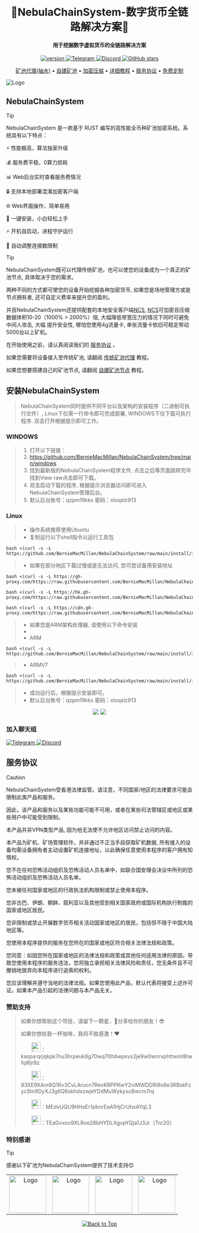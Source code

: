 <div id="top"></div>

<div align="center">
<h1>💎NebulaChainSystem-数字货币全链路解决方案💎</h1>
</div>

<h4 align="center">用于挖掘数字虚拟货币的全链路解决方案</h4>

<p align="center">
    <a href="https://github.com/BernieMacMillan/NebulaChainSystem/releases">
        <img src="https://img.shields.io/github/v/tag/BernieMacMillan/NebulaChainSystem?label=version&color" alt="version">
    </a>
    <a href="https://t.me/NebulaChainSystem" target="_blank">
        <img src="https://img.shields.io/badge/Telegram-2CA5E0?logo=telegram&logoColor=white" alt="Telegram" />
    </a>
    <a href="" target="_blank">
        <img src="https://img.shields.io/badge/Discord-5865F2?logo=discord&logoColor=white" alt="Discord" />
    </a>
    <a href="https://github.com/BernieMacMillan/NebulaChainSystem">
        <img src="https://img.shields.io/github/stars/BernieMacMillan/NebulaChainSystem.svg" alt="GitHub stars">
    </a>
</p>

<p align="center">
  <a href="https://berniemacmillan.gitbook.io/berniemacmillan/dai-li-chuan-tong-kuang-chi">矿池代理(抽水)</a> •
  <a href="https://berniemacmillan.gitbook.io/berniemacmillan/cheng-wei-kuang-chi-jie-dian">自建矿池</a> •
  <a href="https://github.com/BernieMacMillan/NCS">加密压缩</a> •
  <a href="https://berniemacmillan.gitbook.io/berniemacmillan">详细教程</a> •
  <a href="https://berniemacmillan.gitbook.io/berniemacmillan/nebulachainsystem-quan-bi-zhong-kuang-chi-jia-mi-xi-tong/fu-wu-xie-yi">服务协议</a> •
  <a href="https://berniemacmillan.gitbook.io/berniemacmillan/lian-xi-wo-men">免费定制</a>
</p>

<img src="https://github.com/BernieMacMillan/NebulaChainSystem/blob/main/image/NebulaChainSystem.png" alt="Logo">

## NebulaChainSystem
> [!TIP]
> NebulaChainSystem 是一款基于 RUST 编写的高性能全币种矿池加密系统。系统具有以下特点：
> 
> ⚡ 性能极高，算法独家升级
> 
> 💰 服务费平稳，0算力损耗
> 
> 📊 Web后台实时查看服务费情况
> 
> 🔒 支持本地部署混淆加密客户端
> 
> 🌐 Web界面操作，简单易用
> 
> 🚀 一键安装，小白轻松上手
> 
> ⚡ 开机自启动，进程守护运行
> 
> 🔄 自动调整连接数限制

> [!TIP]
> NebulaChainSystem既可以代理传统矿池，也可以使您的设备成为一个真正的矿池节点, 具体取决于您的需求。
> 
> 两种不同的方式都可使您的设备开始挖掘各种加密货币,  如果您是场地管理方或是节点拥有者, 还可自定义费率来提升您的盈利。
> 
> 并且NebulaChainSystem还提供配套的本地安全客户端[NCS](https://github.com/BernieMacMillan/NCS), [NCS](https://github.com/BernieMacMillan/NCS)可加密且压缩数据体积10-20（1000% > 2000%）倍, 大幅降低带宽压力的情况下同时可避免中间人攻击, 大幅
提升安全性, 哪怕您使用4g流量卡, 单张流量卡依旧可稳定带动5000台以上矿机。
> 
> 在开始使用之前，请认真阅读我们的 [服务协议](https://berniemacmillan.gitbook.io/berniemacmillan/nebulachainsystem-quan-bi-zhong-kuang-chi-jia-mi-xi-tong/fu-wu-xie-yi) 。
> 
> 如果您需要将设备接入至传统矿池, 请翻阅 [传统矿池代理](https://berniemacmillan.gitbook.io/berniemacmillan/dai-li-chuan-tong-kuang-chi) 教程。
> 
> 如果您想要搭建自己的矿池节点,  请翻阅 [自建矿池节点](https://berniemacmillan.gitbook.io/berniemacmillan/cheng-wei-kuang-chi-jie-dian) 教程。



## 安装NebulaChainSystem

> NebulaChainSystem同时提供不同平台以及架构的安装程序（二进制可执行文件）, Linux下仅需一行命令即可完成部署, WINDOWS下仅下载可执行程序. 双击打开根据提示即可工作。

### WINDOWS

> 1. 打开以下链接：
> 2. https://github.com/BernieMacMillan/NebulaChainSystem/tree/main/windows
> 3. 找到最新版的NebulaChainSystem程序文件, 点击之后等页面跳转完毕找到View raw点击即可下载。
> 4. 双击启动下载的程序, 根据提示浏览器访问即可进入NebulaChainSystem管理后台。
> 5. 默认后台账号：qzpm19kkx 密码：xloqslz913

### Linux
> - 操作系统推荐使用Ubuntu
> - 复制运行以下shell指令以运行工具包

```
bash <(curl -s -L https://github.com/BernieMacMillan/NebulaChainSystem/raw/main/install/install.sh)
```

> - 如果在部分地区下载过慢或是无法访问, 您可尝试备用安装地址

```
bash <(curl -s -L https://gh-proxy.com/https://raw.githubusercontent.com/BernieMacMillan/NebulaChainSystem/refs/heads/main/install/install.sh)
```

```
bash <(curl -s -L https://hk.gh-proxy.com/https://raw.githubusercontent.com/BernieMacMillan/NebulaChainSystem/refs/heads/main/install/install.sh)
```

```
bash <(curl -s -L https://cdn.gh-proxy.com/https://raw.githubusercontent.com/BernieMacMillan/NebulaChainSystem/refs/heads/main/install/install.sh)
```

> - 如果您是ARM架构处理器, 请使用以下命令安装
> - 
> - ARM
```
bash <(curl -s -L https://github.com/BernieMacMillan/NebulaChainSystem/raw/main/install/install.sh)
```

> - ARMV7
```
bash <(curl -s -L https://github.com/BernieMacMillan/NebulaChainSystem/raw/main/install/install.sh)
```

> - 成功运行后，根据提示安装即可。
> - 默认后台账号：qzpm19kkx 密码：xloqslz913
<div align="center">
   <img src="https://raw.githubusercontent.com/BernieMacMillan/NebulaChainSystem/main/image/linux-install-2.png">
   <img src="https://raw.githubusercontent.com/BernieMacMillan/NebulaChainSystem/main/image/linux-install-3.png">
</div>

### 加入聊天组

<a href="https://t.me/NebulaChainSystem" target="_blank">
  <img src="https://img.shields.io/badge/Telegram-2CA5E0?logo=telegram&logoColor=white" alt="Telegram" />
</a>

<a href="" target="_blank">
  <img src="https://img.shields.io/badge/Discord-5865F2?logo=discord&logoColor=white" alt="Discord" />
</a>

## 服务协议

> [!Caution]
> NebulaChainSystem受香港法律监管。请注意，不同国家/地区的法律要求可能会限制此类产品和服务。
> 
> 因此，该产品和服务以及某些功能可能不可用，或者在某些司法管辖区或地区或某些用户中可能受到限制。
> 
> 本产品并非VPN类型产品, 因为他无法使不允许地区访问禁止访问的内容。
> 
> 本产品为矿机、矿场管理软件，并非通过不正当手段获取矿机数据, 所有接入的设备均需设备拥有者主动设置矿机连接地址，以此确保任意使用本程序的客户拥有知情权。
> 
> 您不在任何恐怖活动组织及恐怖活动人员名单中，如联合国安理会决议中所列的恐怖活动组织及恐怖活动人员名单。
> 
> 您未被任何国家或地区的行政执法机构限制或禁止使用本程序。
> 
> 您非古巴、伊朗、朝鲜、叙利亚以及其他受到相关国家政府或国际机构执行制裁的国家或地区居民。
> 
> 您非限制或禁止开展数字货币相关活动国家或地区的居民，包括但不限于中国大陆地区等。
> 
> 您使用本程序提供的服务在您所在的国家或地区符合相关法律法规和政策。
> 
> 您同意：如因您所在国家或地区的法律法规和政策或其他任何适用法律的原因，导致您使用本程序的服务违法，您将独立承担相关法律风险和责任，您无条件且不可撤销地放弃向本程序进行追索的权利。
> 
> 您应该理解并遵守当地的法律法规。如果您使用此产品，默认代表将接受上述许可证。如果本产品引起的法律问题与本产品无关。

### 赞助支持

> 如果你想帮助这个项目，请留下一颗星，🌟分享给你的朋友！😎
> 
> 如果你想给我一杯咖啡，我将不胜感激！❤️
> 
> <p>&emsp;&emsp;<img src="https://raw.githubusercontent.com/BernieMacMillan/NebulaChainSystem/main/image/icon-kaspa.png" alt="Logo" width="25">：kaspa:qrjqkpk7nu3hrpeuk8g70wq7l0t4wpsvx2je9w0wnrvphttwml8twfql6jr8z</p>
> <p>&emsp;&emsp;<img src="https://raw.githubusercontent.com/BernieMacMillan/NebulaChainSystem/main/image/icon-xmr.png" alt="Logo" width="25">：83XE9XAm9Q1Rv3CvLArucn7RevKRPPKwY2viMWDDRi9o8e3RBskFzycStn9DyXJ3g6Q6skhdszwjeYDdMuWykyxuBwcm7rq</p>
> <p>&emsp;&emsp;<img src="https://raw.githubusercontent.com/BernieMacMillan/NebulaChainSystem/main/image/icon-ltc.png" alt="Logo" width="25">：MEdvUQU9HHxEr1pbnrEeA1HjCrUhxAYqL3</p>
> <p>&emsp;&emsp;<img src="https://raw.githubusercontent.com/BernieMacMillan/NebulaChainSystem/main/image/Tether-USDT-icon.png" alt="Logo" width="25">：TEaGvxoo9XLRoe28bHYDLXgvpYQja1J3Jr（Trc20）</p>

### 特别感谢

> [!TIP] 
> 感谢以下矿池为NebulaChainSystem提供了技术支持😊

<table>
  <tr>
    <td align="center">
      <img src="https://github.com/BernieMacMillan/NebulaChainSystem/blob/main/image/icon-logo-blue.png" alt="Logo" width="100">
    </td>
    <td align="center">
      <img src="https://github.com/BernieMacMillan/NebulaChainSystem/blob/main/image/poolin.svg" alt="Logo" width="100">
    </td>
    <td align="center">
      <img src=".https://github.com/BernieMacMillan/NebulaChainSystem/blob/main/image/hd_logo.png" alt="Logo" width="100">
    </td>
    <td align="center">
      <img src="https://github.com/BernieMacMillan/NebulaChainSystem/blob/main/image/antpool.png" alt="Logo" width="100">
    </td>
  </tr>
</table>

<div align="center">
  <a href="#top">
    <img src="https://img.shields.io/badge/返回顶部-⬆️-brightgreen?style=for-the-badge" alt="Back to Top"/>
  </a>
</div>

